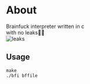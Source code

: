 # About
Brainfuck interpreter written in c  
with no leaks🚫💦  
![leaks](https://user-images.githubusercontent.com/34074848/102730351-86e6a900-4345-11eb-9e6d-5d5703305936.png)
## Usage
```
make
./bfi bffile
```
